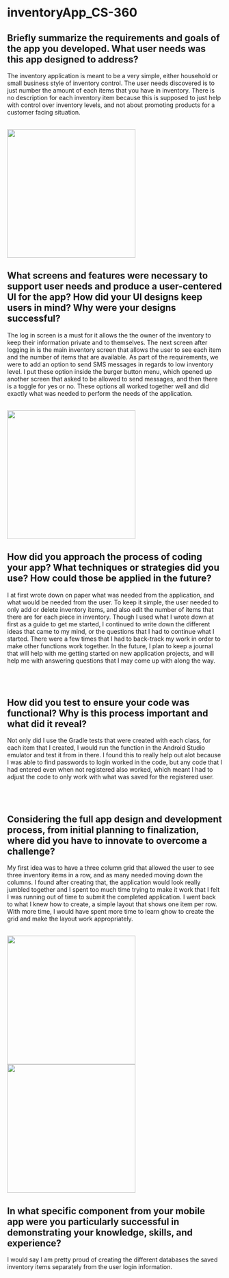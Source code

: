 # inventoryApp_CS-360

<h2>Briefly summarize the requirements and goals of the app you developed. What user needs was this app designed to address?</h2>
<p>The inventory application is meant to be a very simple, either household or small business style of inventory control. The user needs discovered is to just number the amount of each items that you have in inventory. There is no description for each inventory item because this is supposed to just help with control over inventory levels, and not about promoting products for a customer facing situation.</p>
<br>

<img src="https://user-images.githubusercontent.com/85845285/177076771-1c908a26-a441-4b2c-973f-bcd9090f7f55.jpg" width=300>

<br>
<h2>What screens and features were necessary to support user needs and produce a user-centered UI for the app? How did your UI designs keep users in mind? Why were your designs successful?</h2>
<p>The log in screen is a must for it allows the the owner of the inventory to keep their information private and to themselves. The next screen after logging in is the main inventory screen that allows the user to see each item and the number of items that are available. As part of the requirements, we were to add an option to send SMS messages in regards to low inventory level. I put these option inside the burger button menu, which opened up another screen that asked to be allowed to send messages, and then there is a toggle for yes or no. These options all worked together well and did exactly what was needed to perform the needs of the application.</p>
<br>

<img src="https://user-images.githubusercontent.com/85845285/177076770-1f26e8ac-653b-487a-87da-e4654740853a.jpg" width=300>

<br>
<h2>How did you approach the process of coding your app? What techniques or strategies did you use? How could those be applied in the future?</h2>
<p>I at first wrote down on paper what was needed from the application, and what would be needed from the user. To keep it simple, the user needed to only add or delete inventory items, and also edit the number of items that there are for each piece in inventory. Though I used what I wrote down at first as a guide to get me started, I continued to write down the different ideas that came to my mind, or the questions that I had to continue what I started. There were a few times that I had to back-track my work in order to make other functions work together. In the future, I plan to keep a journal that will help with me getting started on new application projects, and will help me with answering questions that I may come up with along the way.</p>
<br>
<br>
<h2>How did you test to ensure your code was functional? Why is this process important and what did it reveal?</h2>
<p>Not only did I use the Gradle tests that were created with each class, for each item that I created, I would run the function in the Android Studio emulator and test it from in there. I found this to really help out alot because I was able to find passwords to login worked in the code, but any code that I had entered even when not registered also worked, which meant I had to adjust the code to only work with what was saved for the registered user.</p>
<br>
<br>
<h2>Considering the full app design and development process, from initial planning to finalization, where did you have to innovate to overcome a challenge?</h2>
<p>My first idea was to have a three column grid that allowed the user to see three inventory items in a row, and as many needed moving down the columns. I found after creating that, the application would look really jumbled together and I spent too much time trying to make it work that I felt I was running out of time to submit the completed application. I went back to what I knew how to create, a simple layout that shows one item per row. With more time, I would have spent more time to learn ghow to create the grid and make the layout work appropriately.</p>
<br>

<img src="https://user-images.githubusercontent.com/85845285/177076773-1a77b9ca-e917-4a4a-a1de-fed3c93b72df.jpg" width=300>
<img src="https://user-images.githubusercontent.com/85845285/177076769-952b5e72-3a17-4b23-b036-de6cd3992927.jpg" width=300>

<br>
<h2>In what specific component from your mobile app were you particularly successful in demonstrating your knowledge, skills, and experience?</h2>
<p>I would say I am pretty proud of creating the different databases the saved inventory items separately from the user login information.</p>
